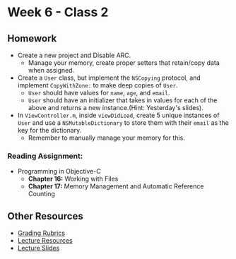 # Week 6 - Class 2
## Homework
* Create a new project and Disable ARC.  
	* Manage your memory, create proper setters that retain/copy data when assigned.  
* Create a `User` class, but implement the `NSCopying` protocol, and implement `CopyWithZone:` to make deep copies of `User`.  
	* `User` should have values for `name`, `age`, and `email`.  
	* `User` should have an initializer that takes in values for each of the above and returns a new instance.(Hint: Yesterday's slides).
* In `ViewController.m`, inside `viewDidLoad`, create 5 unique instances of `User` and use a `NSMutableDictionary` to store them with their `email` as the key for the dictionary.  
	* Remember to manually manage your memory for this.  

### Reading Assignment:
* Programming in Objective-C
  * **Chapter 16:** Working with Files
  * **Chapter 17:** Memory Management and Automatic Reference Counting

## Other Resources
* [Grading Rubrics](../../resources/)
* [Lecture Resources](lecture/)
* [Lecture Slides](https://www.icloud.com/keynote/000m0shf3CzsBXOPgyE5yadjw#Week6_Day2)
